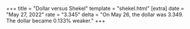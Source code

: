 +++
title = "Dollar versus Shekel"
template = "shekel.html"
[extra]
date = "May 27, 2022"
rate = "3.345"
delta = "On May 26, the dollar was 3.349. The dollar became 0.133% weaker."
+++
